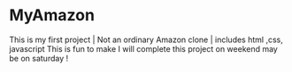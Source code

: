 # MyAmazon
This is my first project | Not an ordinary Amazon clone | includes html ,css, javascript 
This is fun to make
I will complete this project on weekend 
may be on saturday !